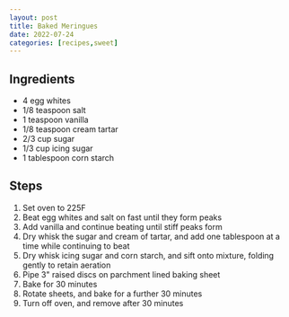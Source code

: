 ```yaml
---
layout: post
title: Baked Meringues
date: 2022-07-24
categories: [recipes,sweet]
---
```


## Ingredients

* 4 egg whites
* 1/8 teaspoon salt
* 1 teaspoon vanilla
* 1/8 teaspoon cream tartar
* 2/3 cup sugar
* 1/3 cup icing sugar
* 1 tablespoon corn starch

## Steps

1. Set oven to 225F
1. Beat egg whites and salt on fast until they form peaks
1. Add vanilla and continue beating until stiff peaks form
1. Dry whisk the sugar and cream of tartar, and add one tablespoon at a time while continuing to beat
1. Dry whisk icing sugar and corn starch, and sift onto mixture, folding gently to retain aeration
1. Pipe 3" raised discs on parchment lined baking sheet
1. Bake for 30 minutes
1. Rotate sheets, and bake for a further 30 minutes
1. Turn off oven, and remove after 30 minutes
